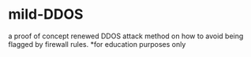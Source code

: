 # mild-DDOS
a proof of concept renewed DDOS attack method on how to avoid being flagged by firewall rules. *for education purposes only
